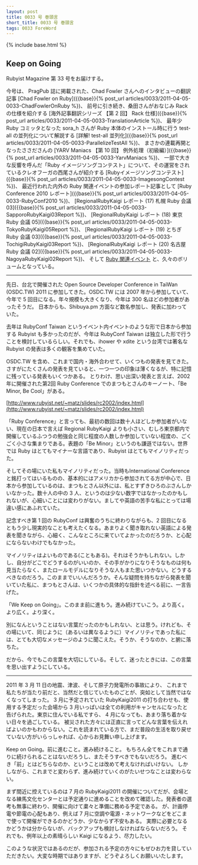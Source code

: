 ```yaml
---
layout: post
title: 0033 号 巻頭言
short_title: 0033 号 巻頭言
tags: 0033 ForeWord
---
```

{% include base.html %}


## Keep on Going

Rubyist Magazine 第 33 号をお届けする。

今号は、
PragPub 誌に掲載された、Chad Fowler さんへのインタビューの翻訳記事
[Chad Fowler on Ruby]({{base}}{% post_url articles/0033/2011-04-05-0033-ChadFowlerOnRuby %})、
前号に引き続き、桑田さんがおなじみ Rack の仕様を紹介する
[海外記事翻訳シリーズ 【第 2 回】 Rack 仕様]({{base}}{% post_url articles/0033/2011-04-05-0033-TranslationArticle %})、
最年少 Ruby コミッタとなった sora_h さんが Ruby 本体のインストール時に行う test-all の並列化について解説する
[詳解! test-all 並列化]({{base}}{% post_url articles/0033/2011-04-05-0033-ParallelizeTestAll %})、
まさかの連載再開となったささださんの
[YARV Maniacs 【第 10 回】 例外処理（初級編）]({{base}}{% post_url articles/0033/2011-04-05-0033-YarvManiacs %})、
一部で大きな反響を呼んだ「Ruby イメージソングコンテスト」について、その運営をされているクレオフーガの西尾さんが紹介する
[Rubyイメージソングコンテスト]({{base}}{% post_url articles/0033/2011-04-05-0033-ImagesongContest %})、
最近行われた内外の Ruby 関連イベントの参加レポート記事として
[Ruby Conference 2010 レポート]({{base}}{% post_url articles/0033/2011-04-05-0033-RubyConf2010 %})、
[RegionalRubyKaigi レポート (17) 札幌 Ruby 会議 03]({{base}}{% post_url articles/0033/2011-04-05-0033-SapporoRubyKaigi03Report %})、
[RegionalRubyKaigi レポート (18) 東京 Ruby 会議 05]({{base}}{% post_url articles/0033/2011-04-05-0033-TokyoRubyKaigi05Report %})、
[RegionalRubyKaigi レポート (19) とちぎ Ruby 会議 03]({{base}}{% post_url articles/0033/2011-04-05-0033-TochigiRubyKaigi03Report %})、
[RegionalRubyKaigi レポート (20) 名古屋 Ruby 会議 02]({{base}}{% post_url articles/0033/2011-04-05-0033-NagoyaRubyKaigi02Report %})、
そして
[Ruby 関連イベント](http://jp.rubyist.net/?RubyEventCheck)
と、久々のボリュームとなっている。

----

先日、台北で開催された Open Source Developer Conference in TaiWan (OSDC.TW) 2011 に参加してきた。OSDC.TW には 2007 年から参加していて、今年で 5 回目になる。年々規模も大きくなり、今年は 300 名ほどの参加者があったそうだ。
日本からも、Shibuya.pm 方面など数名参加し、発表に加わっていた。

去年は RubyConf Taiwan というイベント内イベントのような形で日本から参加する Rubyist も多かったのだが、今年は RubyConf Taiwan は独立した形で行うことを検討しているらしい。それでも、ihower や xdite という台湾では著名な Rubyist の発表は多くの観客を集めていた。

OSDC.TW を含め、これまで国内・海外合わせて、いくつもの発表を見てきた。さすがにたくさんの発表を見ていると、一つ一つの印象は薄くなるが、特に記憶に残っている発表もいくつかある。
とりわけ、思い出深い発表と言えば、2002年に開催された第2回 Ruby Conference でのまつもとさんのキーノート、「Be Minor, Be Cool」がある。

[http://www.rubyist.net/~matz/slides/rc2002/index.html](http://www.rubyist.net/~matz/slides/rc2002/index.html)

「Ruby Conference」と言っても、最初の数回は数十人ほどしか参加者がいない、現在の日本で言えば Regional RubyKaigi よりも小さい、むしろ東京都内で開催しているふつうの勉強会と同じ程度の人数しか参加していない程度の、ごくごく小さな集まりである。表題の「Be Minor」というのも謙遜ではない。世界では Ruby はとてもマイナーな言語であり、Rubyist はとてもマイノリティだった。

そしてその場にいた私もマイノリティだった。当時もInternational Conference と銘打ってはいるものの、基本的にはアメリカから参加されてる方が中心で、日本から参加しているのは、まつもとさん以外には、私とすずきひろのぶさんしかいなかった。数十人の中の 3 人、というのは少ない数字ではなかったのかもしれないが、心細いことには変わりがない。ましてや英語の苦手な私にとっては場違い感にあふれていた。

記念すべき第 1 回の RubyConf は興奮のうちに終わりながらも、2 回目になるともう少し現実的なことも考えたくなる。あまりよく聞き取れない英語による発表を聞きながら、心細く、こんなところに来ていてよかったのだろうか、と心配にならないわけでもなかった。

マイノリティはよいものである(こともある)。それはそうかもしれない。しかし、自分がどこでどうするのがいいのか、その手がかりになりそうなものは何も見当たらなく、またロールモデルになりそうな人もまた思いつかない。どうするべきなのだろう。このままでいいんだろうか。そんな疑問を持ちながら発表を聞いていた私に、まつもとさんは、いくつかの具体的な指針を述べる前に、一言告げた。

「We Keep on Going」。このまま前に進もう。進み続けていこう。より高く。より広く。より深く。

別になんということはない言葉だったのかもしれない、とは思う。けれども、その場にいて、同じように（あるいは異なるように）マイノリティであった私には、とても大切なメッセージのように聞こえた。そうか、そうなのか、と腑に落ちた。

だから、今でもこの言葉を大切にしている。そして、迷ったときには、この言葉を思い出すようにしている。

----

2011 年 3 月 11 日の地震、津波、そして原子力発電所の事故により、
これまで私たちが当たり前だと、当然だと信じていたものごとが、突如として当然ではなくなってしまった。
3 月に予定されていた RubyKaigi2011 の打ち合わせも、使用する予定だった会場から 3 月いっぱいは全ての利用がキャンセルになったと告げられた。東京に住んでいる私ですら、 4 月になっても、あまり落ち着かない日々を過ごしている。
被災された方々には正直に言ってどんな言葉を伝えればよいのかもわからない。これを読まれている方で、まだ普段の生活を取り戻せていない方がいらっしゃれば、心からお見舞い申し上げます。

Keep on Going。前に進むこと。進み続けること。
もちろん全てをこれまで通りに続けられることはないだろうし、またそうすべきでもないだろう。
進むべき「前」とはどちらなのか、ということは改めて考えなければいけない。
しかしながら、これまでと変わらず、進み続けていくのがたいせつなことは変わらない。

まず間近に控えているのは 7 月の RubyKaigi2011 の開催についてだが、会場となる練馬文化センターとは予定通りに進めることを改めて確認した。発表者の選考も無事に終わり、開催に向けて粛々と準備に務める予定である。
が、計画停電や節電の心配もあり、例えば 7 月に空調や電源・ネットワークなどをどこまで使って開催ができるのかどうか、少なからず不安もある。
実際に必要となるかどうかは分からないが、バックアップも検討しなければならないだろう。
それでも、例年以上の素晴らしい Kaigi になるよう、尽力したい。

このような状況ではあるのだが、参加される予定の方々にもぜひお力を貸していただきたい。大変な時期ではありますが、どうぞよろしくお願いいたします。



